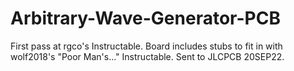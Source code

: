 # Arbitrary-Wave-Generator-PCB
First pass at rgco's Instructable.  Board includes stubs to fit in with wolf2018's "Poor Man's..." Instructable.  Sent to JLCPCB 20SEP22.
